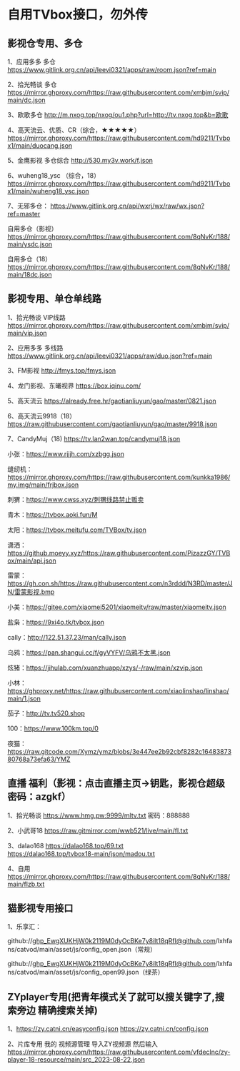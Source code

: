 # 自用TVbox接口，勿外传
## 影视仓专用、多仓
1、应用多多 多仓 https://www.gitlink.org.cn/api/leevi0321/apps/raw/room.json?ref=main

2、拾光畅谈 多仓 https://mirror.ghproxy.com/https://raw.githubusercontent.com/xmbjm/svip/main/dc.json

3、欧歌多仓 http://m.nxog.top/nxog/ou1.php?url=http://tv.nxog.top&b=欧歌

4、高天流云、优质、CR（综合，★★★★★） https://mirror.ghproxy.com/https://raw.githubusercontent.com/hd9211/Tvbox1/main/duocang.json

5、金鹰影视 多仓综合 http://530.my3v.work/f.json

6、wuheng18_ysc （综合，18）https://mirror.ghproxy.com/https://raw.githubusercontent.com/hd9211/Tvbox1/main/wuheng18_ysc.json

7、无邪多仓：
https://www.gitlink.org.cn/api/wxrj/wx/raw/wx.json?ref=master

自用多仓（影视）
https://mirror.ghproxy.com/https://raw.githubusercontent.com/8qNvKr/188/main/ysdc.json

自用多仓（18） 
https://mirror.ghproxy.com/https://raw.githubusercontent.com/8qNvKr/188/main/18dc.json


## 影视专用、单仓单线路
1、拾光畅谈 VIP线路 https://mirror.ghproxy.com/https://raw.githubusercontent.com/xmbjm/svip/main/vip.json

2、应用多多 多线路 https://www.gitlink.org.cn/api/leevi0321/apps/raw/duo.json?ref=main

3、FM影视 http://fmys.top/fmys.json

4、龙门影视、东曦视界 https://box.iqinu.com/

5、高天流云 https://already.free.hr/gaotianliuyun/gao/master/0821.json

6、高天流云9918（18） https://raw.githubusercontent.com/gaotianliuyun/gao/master/9918.json

7、CandyMuj（18) https://tv.lan2wan.top/candymuj18.json

小张：https://www.rjjjh.com/xzbgg.json

缝纫机：https://mirror.ghproxy.com/https://raw.githubusercontent.com/kunkka1986/my.img/main/frjbox.json

刺猬：https://www.cwss.xyz/刺猬线路禁止贩卖

青木：https://tvbox.aoki.fun/M

太阳：https://tvbox.meitufu.com/TVBox/tv.json

潇洒：https://github.moeyy.xyz/https://raw.githubusercontent.com/PizazzGY/TVBox/main/api.json

雷蒙：https://gh.con.sh/https://raw.githubusercontent.com/n3rddd/N3RD/master/JN/雷蒙影视.bmp

小美：https://gitee.com/xiaomei5201/xiaomeitv/raw/master/xiaomeitv.json

盐枭：https://9xi4o.tk/tvbox.json

cally：http://122.51.37.23/man/cally.json

乌鸦：https://pan.shangui.cc/f/gyVYFV/乌鸦不太黑.json

炫猪：https://jihulab.com/xuanzhuapp/xzys/-/raw/main/xzvip.json

小林：https://ghproxy.net/https://raw.githubusercontent.com/xiaolinshao/linshao/main/1.json

茄子：http://tv.tv520.shop

100：https://www.100km.top/0

夜猫：https://raw.gitcode.com/Xymz/ymz/blobs/3e447ee2b92cbf8282c1648387380768a73efa63/YMZ

## 直播 福利（影视：点击直播主页→钥匙，影视仓超级密码：azgkf）
1、拾光畅谈 https://www.hmg.pw:9999/mltv.txt
密码：888888

2、小武哥18 https://raw.gitmirror.com/wwb521/live/main/fl.txt

3、dalao168 https://dalao168.top/69.txt   
https://dalao168.top/tvbox18-main/json/madou.txt

4、自用 https://mirror.ghproxy.com/https://raw.githubusercontent.com/8qNvKr/188/main/flzb.txt

## 猫影视专用接口

1、乐享汇：

github://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@github.com/lxhfans/catvod/main/asset/js/config_open.json（常规）

github://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@github.com/lxhfans/catvod/main/asset/js/config_open99.json（绿茶）

## ZYplayer专用(把青年模式关了就可以搜关键字了,搜索旁边 精确搜索关掉)
1、https://zy.catni.cn/easyconfig.json
https://zy.catni.cn/config.json

2、片库专用
我的 视频源管理 导入ZY视频源 然后输入
https://mirror.ghproxy.com/https://raw.githubusercontent.com/vfdeclnc/zy-player-18-resource/main/src_2023-08-22.json
